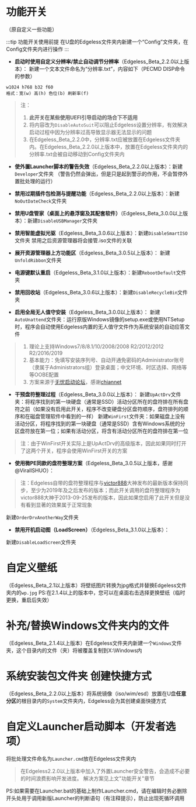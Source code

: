 # 功能开关

（原自定义一些功能）

:::tip 功能开关使用前提
在U盘的Edgeless文件夹内新建一个“Config”文件夹，在Config文件夹内进行操作
:::
* **启动时使用自定义分辨率/禁止自动调节分辨率**（Edgeless_Beta_2.2.0以上版本）：
新建一个文本文件命名为“分辨率.txt”，内容如下（PECMD DISP命令的参数）
```
w1024 h768 b32 f60
格式：宽(w) 高(h) 色位(b) 刷新率(f)
```
>注：
>1. **此开关在某些使用UEFI引导启动的场合下不适用**
>2. 将内容改为`DisableAutoSuit`可以阻止Edgeless设置分辨率，有效解决启动过程中因为分辨率过高导致显示器无法显示的问题
>3. 在Edgeless_Beta_2.2.0中，分辨率.txt应被放置在Edgeless文件夹内。在Edgeless_Beta_2.2.0以上版本中，放置在Edgeless文件夹内的分辨率.txt会被自动移动到Config文件夹内



* **使外置Launcher脚本的警告失效**（Edgeless_Beta_2.2.0以上版本）：新建`Developer`文件夹
（警告仍然会弹出，但是只是起到警示的作用，不会暂停外置批处理的运行）


* **禁用过期插件包检测与提醒功能**（Edgeless_Beta_2.2.0以上版本）：新建`NoOutDateCheck`文件夹


* **禁用U盘管家（桌面上的悬浮窗及其配套软件）**（Edgeless_Beta_3.0.0以上版本）：新建`DisableUSBManager`文件夹


* **禁用智能虚拟光驱**（Edgeless_Beta_3.0.6以上版本）：新建`DisableSmartISO`文件夹
禁用之后资源管理器将会接管.iso文件的关联



* **展开资源管理器上方功能区**（Edgeless_Beta_3.0.5以上版本）：
新建`UnfoldRibbon`文件夹


* **电源键默认重启**（Edgeless_Beta_3.1.0以上版本）：新建`RebootDefault`文件夹


* **禁用回收站**（Edgeless_Beta_3.0.6以上版本）：新建`DisableRecycleBin`文件夹



* **启用全局无人值守安装**（Edgeless_Beta_3.0.0以上版本）：
新建`AutoUnattend`文件夹：运行原版Windows镜像的setup.exe或使用NTSetup时，程序会自动使用Edgeless内置的无人值守文件作为系统安装的自动应答文件
>1. 理论上支持Windows7/8/8.1/10/2008/2008 R2/2012/2012 R2/2016/2019
>2. 基本能力：免填写安装序列号、自动开通免密码的Administrator账号（隶属于Administrators组）登录桌面；中文环境、时区选择、网络等等OOBE配置
>3. 方案来源于[无忧启动论坛](http://bbs.wuyou.net/forum.php?mod=viewthread&tid=414837)，感谢[chiannet](http://bbs.wuyou.net/home.php?mod=space&uid=282390)



*  **干预盘符整理过程**（Edgeless_Beta_3.0.0以上版本）：
  新建`UpActDrv`文件夹：将程序找到的第一块硬盘（通常是SSD）活动分区所在的盘符排在所有盘符之前（如果没有启用此开关，程序不改变硬盘分区盘符顺序，盘符排列的顺序和在磁盘管理软件中看到的一样）
  新建`WinFirst`文件夹：如果磁盘上没有活动分区，将程序找到的第一块硬盘（通常是SSD）含有Windows系统的分区盘符放在第一位；如果有活动分区，将含有活动分区所在的盘符排在第一位
>注：由于WinFirst开关实际上是UpActDrv的高级版本，因此如果同时打开了这两个开关，程序会使用WinFirst开关的方案



* **使用微PE同款的盘符整理方案**（Edgeless_Beta_3.0.5以上版本，感谢@VirallSHUO）：
>注：Edgeless自带的盘符整理程序与[victor888](http://bbs.wuyou.net/home.php?mod=space&uid=131142)大神发布的最新版本保持同步，至少为2019年及之后发布的版本；而此开关调用的盘符整理程序为victor888大神于2013-09-25发布的版本，因此如果您启用了此开关但是没有看到显著的效果属于正常现象

新建`OrderDrvAnotherWay`文件夹



* **禁用开机启动图（LoadScreen）**（Edgeless_Beta_3.1.0以上版本）：

新建`DisableLoadScreen`文件夹




# 自定义壁纸
（Edgeless_Beta_2.1以上版本）将壁纸图片转换为jpg格式并替换Edgeless文件夹内的`wp.jpg`
PS:在2.1.4以上的版本中，您可以在桌面右击选择更换壁纸（临时更换，重启后失效）


# 补充/替换Windows文件夹内的文件
（Edgeless_Beta_2.1.4以上版本）在Edgeless文件夹内新建一个`Windows`文件夹，这个目录内的文件（夹）将被覆盖复制到X:\Windows内


# 系统安装包文件夹 创建快捷方式
（Edgeless_Beta_2.2.0以上版本）将系统镜像（iso/wim/esd）放置在U盘**任意分区**的根目录内的`System`文件夹内，Edgeless会为其创建桌面快捷方式



# 自定义Launcher启动脚本（开发者选项）
将批处理文件命名为`Launcher.cmd`放在Edgeless文件夹内
>在Edgeless2.2.0以上版本中加入了外置Launcher安全警告，会造成不必要的时间浪费影响开发进度。
解决方案见上文"功能开关"章节


PS:如果需要在Launcher.bat的基础上制作Launcher.cmd，请在编辑时务必删除开头处用于调用新版Launcher的判断语句（有注释提示），防止出现死循环调用